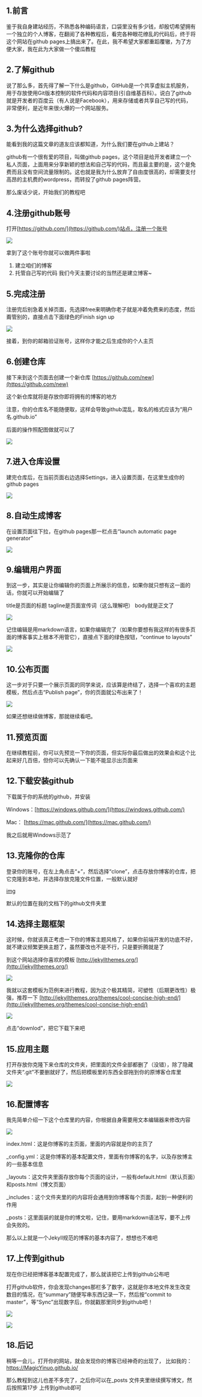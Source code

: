 

## 1.前言

鉴于我自身建站经历，不熟悉各种编码语言，口袋里没有多少钱，却殷切希望拥有一个独立的个人博客，在翻阅了各种教程后，看完各种眼花缭乱的代码后，终于将这个网站在github pages上搞出来了。在此，我不希望大家都重蹈覆辙，为了方便大家，我在此为大家做一个傻瓜教程

## 2.了解github

说了那么多，首先得了解一下什么是github，GitHub是一个共享虚拟主机服务，用于存放使用Git版本控制的软件代码和内容项目(引自维基百科）。说白了github就是开发者的百度云（有人说是Facebook），用来存储或者共享自己写的代码，非常便利，是近年来很火爆的一个网站服务。

## 3.为什么选择github?

能看到我的这篇文章的道友应该都知道，为什么我们要在github上建站？

github有一个很有爱的项目，叫做github pages，这个项目是给开发者建立一个私人页面，上面用来分享新颖的想法和自己写的代码，而且最主要的是，这个是免费而且没有空间流量限制的。这也就是我为什么放弃了自由度很高的，却需要支付高昂的主机费的wordpress，而转投了github pages阵营。

那么废话少说，开始我们的教程吧

## 4.注册github账号

打开[https://github.com/](https://github.com/)站点，注册一个账号

![](http://cyzus.github.io/img/2015-6-21-github-build-blog/sign-up.jpg)

拿到了这个账号你就可以做两件事啦

1. 建立咱们的博客
1. 托管自己写的代码
我们今天主要讨论的当然还是建立博客~

## 5.完成注册

注册完后别急着关掉页面，先选择free来明确你老子就是冲着免费来的态度，然后甭管别的，直接点击下面绿色的Finish sign up

![](http://cyzus.github.io/img/2015-6-21-github-build-blog/free.jpg)


接着，到你的邮箱验证账号，这样你才能之后生成你的个人主页

## 6.创建仓库

接下来到这个页面去创建一个新仓库
[https://github.com/new](https://github.com/new)

这个新仓库就将是存放你即将拥有的博客的地方

注意，你的仓库名不能随便取，这样会导致github混乱，取名的格式应该为“用户名.github.io”

后面的操作照配图做就可以了

![](http://cyzus.github.io/img/2015-6-21-github-build-blog/build-repository.jpg)

## 7.进入仓库设置

建完仓库后，在当前页面右边选择Settings，进入设置页面，在这里生成你的github pages

![](http://cyzus.github.io/img/2015-6-21-github-build-blog/settings.jpg)

## 8.自动生成博客

在设置页面往下拉，在github pages那一栏点击“launch automatic page generator”

![](http://cyzus.github.io/img/2015-6-21-github-build-blog/generate.jpg)

## 9.编辑用户界面

到这一步，其实是让你编辑你的页面上所展示的信息，如果你就只想有这一面的话，你就可以开始编辑了

title是页面的标题
tagline是页面宣传词（这么理解吧）
body就是正文了

![](http://cyzus.github.io/img/2015-6-21-github-build-blog/edit1.jpg)

记住编辑是用markdown语言，如果你编辑完了（如果你要想有我这样的有很多页面的博客事实上根本不用管它），直接点下面的绿色按钮，“continue to layouts”

![](http://cyzus.github.io/img/2015-6-21-github-build-blog/edit2.jpg)

## 10.公布页面

这一步对于只要一个展示页面的同学来说，应该算是终结了，选择一个喜欢的主题模板，然后点击“Publish page”，你的页面就公布出来了！

![](http://cyzus.github.io/img/2015-6-21-github-build-blog/choose-themes.jpg)

如果还想继续做博客，那就继续看吧。

## 11.预览页面

在继续教程前，你可以先预览一下你的页面，但实际你最后做出的效果会和这个比起来好几百倍，但你可以先确认一下能不能显示出页面来

## 12.下载安装github

下载属于你的系统的github，并安装

Windows：[https://windows.github.com/](https://windows.github.com/)

Mac： [https://mac.github.com/](https://mac.github.com/)

我之后就用Windows示范了

## 13.克隆你的仓库

登录你的账号，在左上角点击“+”，然后选择“clone”，点击存放你博客的仓库，把它克隆到本地，并选择存放克隆文件位置，一般默认就好

[img](http://cyzus.github.io/img/2015-6-21-github-build-blog/clone.jpg)

默认的位置在我的文档下的github文件夹里

## 14.选择主题框架

这时候，你就该真正考虑一下你的博客主题风格了，如果你前端开发的功底不好，就不建议频繁更换主题了，虽然要改也不是不行，只是要折腾就是了

到这个网站选择你喜欢的模板
[http://jekyllthemes.org/](http://jekyllthemes.org/)

![](http://cyzus.github.io/img/2015-6-21-github-build-blog/themes-serious.jpg)

我就以这套模板为范例来进行教程，因为这个极其精简，可塑性（后期更改性）极强，推荐一下
[http://jekyllthemes.org/themes/cool-concise-high-end/](http://jekyllthemes.org/themes/cool-concise-high-end/)

![](http://cyzus.github.io/img/2015-6-21-github-build-blog/cool-concise-high-end.jpg)

点击“downlod”，把它下载下来吧

## 15.应用主题

打开存放你克隆下来仓库的文件夹，把里面的文件全部都删了（没错），除了隐藏文件夹“.git”不要删就好了，然后把模板里的东西全部拖到你的原博客仓库里

![](http://cyzus.github.io/img/2015-6-21-github-build-blog/apply.jpg)
## 16.配置博客

我先简单介绍一下这个仓库里的内容，你根据自身需要用文本编辑器来修改内容

![](http://cyzus.github.io/img/2015-6-21-github-build-blog/list.jpg)

index.html：这是你博客的主页面，里面的内容就是你的主页了

_config.yml：这是你博客的基本配置文件，里面有你博客的名字，以及存放博主的一些基本信息

_layouts：这文件夹里面存放你每个页面的设计，一般有default.html（默认页面）和posts.html（博文页面）

_includes：这个文件夹里的的内容将会通用到你博客每个页面，起到一种便利的作用

_posts：这里面装的就是你的博文啦，记住，要用markdown语法写，要不上传会失败的。

那么以上就是一个Jekyll规范的博客的基本内容了，想想也不难吧

## 17.上传到github

现在你已经把博客基本配置完成了，那么就该把它上传到github公布吧

打开github软件，你会发现changes那栏多了数字，这就是你本地文件发生改变数目的情况，在“summary”随便写串东西记录一下，然后按“commit to master”，等“Sync”出现数字后，你就戳那里同步到github吧！

![](http://cyzus.github.io/img/2015-6-21-github-build-blog/upload.jpg)

![](http://cyzus.github.io/img/2015-6-21-github-build-blog/sync.jpg)

## 18.后记

稍等一会儿，打开你的网站，就会发现你的博客已经神奇的出现了，
比如我的：https://MagicYinuo.github.io/

那么教程到这儿也差不多完了，之后你可以在_posts 文件夹里继续撰写博文，然后按照第17步 上传到github即可
